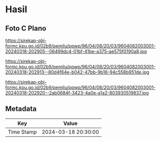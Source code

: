 # Hasil

## Foto C Plano

https://sirekap-obj-formc.kpu.go.id/02b9/pemilu/ppwp/96/04/08/20/03/9604082003001-20240318-202905--06499dc4-01bf-41be-a375-ae575f0190a8.jpg

https://sirekap-obj-formc.kpu.go.id/02b9/pemilu/ppwp/96/04/08/20/03/9604082003001-20240318-202913--80d4f64e-b042-47bb-9b16-94c558b951de.jpg

https://sirekap-obj-formc.kpu.go.id/02b9/pemilu/ppwp/96/04/08/20/03/9604082003001-20240318-202920--2ab0684f-3423-4a0e-a1a2-803930519837.jpg


## Metadata

| Key        | Value               |
| ---------- | ------------------- |
| Time Stamp | 2024-03-18 20:30:00 |



